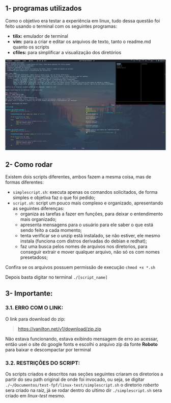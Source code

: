 ## 1- programas utilizados
Como o objetivo era testar a experiência em linux, tudo dessa questão foi feito usando
o terminal com os seguintes programas:
- **tilix:** emulador de terminal
- **vim:** para a criar e editar os arquivos de texto, tanto o readme.md quanto os scripts
- **cfiles:** para simplificar a visualização dos diretórios

![Isso é uma imagem](/assets/terminal.png)

## 2- Como rodar
Existem dois scripts diferentes, ambos fazem a mesma coisa, mas de formas diferentes:
- `simplescript.sh`: executa apenas os comandos solicitados, de forma simples e objetiva faz o que foi pedido;
- `script.sh`: script um pouco mais complexo e organizado, apresentando as seguintes diferenças:
	- organiza as tarefas a fazer em funções, para deixar o entendimento mais organizado;
	- apresenta mensagens para o usuário para ele saber o que está sendo feito a cada momento;
	- tenta verificar se o unzip está instalado, se não estiver, ele mesmo instala (funciona com distros derivadas do debian e redhat);
	- faz uma busca pelos nomes de arquivos nos diretorios, para conseguir extrair e mover qualquer arquivo, não só os com nomes presetadoss;

Confira se os arquivos possuem permissão de execução `chmod +x *.sh`

Depois basta digitar no terminal `./[script_name]`

## 3- Importante:
### 3.1. ERRO COM O LINK:
O link para download do zip:
> https://vanilton.net/v1/download/zip.zip

Não estava funcionando, estava exibindo mensagem de erro ao acessar, então usei o site
do google fonts e escolhi o arquivo zip da fonte **Roboto** para baixar e descompactar por terminal

### 3.2. RESTRIÇÕES DO SCRIPT:
Os scripts criados e descritos nas seções seguintes criaram os diretorios a partir do seu path original de onde foi invocado,
ou seja, se digitar `./~/Documentos/test-fpf/linux-test/simplescript.sh` o diretorio *roberto* sera criado na raiz, já se rodar
dentro do ultimo dir `./simplescript.sh` sera criado em *linux-test* mesmo.
